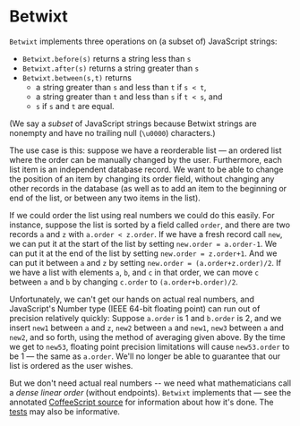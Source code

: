 # Betwixt

`Betwixt` implements three operations on (a subset of) JavaScript strings:

* `Betwixt.before(s)` returns a string less than `s`
* `Betwixt.after(s)` returns a string greater than `s`
* `Betwixt.between(s,t)` returns
    - a string greater than `s` and less than `t` if `s < t`,
    - a string greater than `t` and less than `s` if `t < s`, and
    - `s` if `s` and `t` are equal.

(We say a *subset* of JavaScript strings because Betwixt strings are nonempty and have no trailing null (`\u0000`) characters.)

The use case is this: suppose we have a reorderable list — an ordered list
where the order can be manually changed by the user. Furthermore, each list
item is an independent database record. We want to be able to change the
position of an item by changing its order field, without changing any other
records in the database (as well as to add an item to the beginning or end of
the list, or between any two items in the list).

If we could order the list using real numbers we could do this easily.  For
instance, suppose the list is sorted by a field called `order`, and there are
two records `a` and `z` with `a.order < z.order`.  If we have a fresh record
call `new`, we can put it at the start of the list by setting `new.order =
a.order-1`. We can put it at the end of the list by setting `new.order =
z.order+1`. And we can put it between `a` and `z` by setting `new.order =
(a.order+z.order)/2`. If we have a list with elements `a`, `b`, and `c` in that
order, we can move `c` between `a` and `b` by changing `c.order` to
`(a.order+b.order)/2`.

Unfortunately, we can't get our hands on actual real numbers, and JavaScript's
Number type (IEEE 64-bit floating point) can run out of precision relatively
quickly: Suppose `a.order` is 1 and `b.order` is 2, and we insert `new1`
between `a` and `z`, `new2` between `a` and `new1`, `new3` between `a` and
`new2`, and so forth, using the method of averaging given above. By the time we
get to `new53`, floating point precision limitations will cause `new53.order`
to be 1 — the same as `a.order`. We'll no longer be able to guarantee that our
list is ordered as the user wishes.

But we don't need actual real numbers -- we need what mathematicians call a
*dense linear order* (without endpoints). `Betwixt` implements that — see the
annotated [CoffeeScript source](src/lib/betwixt.coffee.md) for information
about how it's done. The [tests](src/spec/betwixt-spec.coffee.md) may also be
informative.
